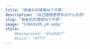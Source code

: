 ```yaml
---
title: "麻雀叽叽喳喳叫个不停"
description: "自己随随便便写点什么东西"
slug: "麻雀叽叽喳喳叫个不停"
image: "53069189_p0.webp"
style:
    #background: "#2a9d8f"
    #color: "#fff"
---
```

